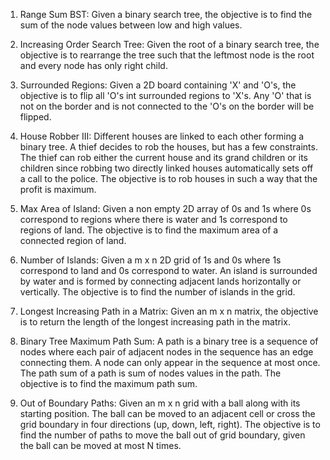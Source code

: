 1. Range Sum BST: Given a binary search tree, the objective is to find the sum of the node values between low and high values.

2. Increasing Order Search Tree: Given the root of a binary search tree, the objective is to rearrange the tree such that the leftmost node is the root and every node has only right child. 

3. Surrounded Regions: Given a 2D board containing 'X' and 'O's, the objective is to flip all 'O's int surrounded regions to 'X's. Any 'O' that is not on the border and is not connected to the 'O's on the border will be flipped. 

4. House Robber III: Different houses are linked to each other forming a binary tree. A thief decides to rob the houses, but has a few constraints. The thief can rob either the current house and its grand children or its children since robbing two directly linked houses automatically sets off a call to the police. The objective is to rob houses in such a way that the profit is maximum.

5. Max Area of Island: Given a non empty 2D array of 0s and 1s where 0s correspond to regions where there is water and 1s correspond to regions of land. The objective is to find the maximum area of a connected region of land. 

6. Number of Islands: Given a m x n 2D grid of 1s and 0s where 1s correspond to land and 0s correspond to water. An island is surrounded by water and is formed by connecting adjacent lands horizontally or vertically. The objective is to find the number of islands in the grid. 

7. Longest Increasing Path in a Matrix: Given an m x n matrix, the objective is to return the length of the longest increasing path in the matrix. 

8. Binary Tree Maximum Path Sum: A path is a binary tree is a sequence of nodes where each pair of adjacent nodes in the sequence has an edge connecting them. A node can only appear in the sequence at most once. The path sum of a path is sum of nodes values in the path. The objective is to find the maximum path sum. 

9. Out of Boundary Paths: Given an m x n grid with a ball along with its starting position. The ball can be moved to an adjacent cell or cross the grid boundary in four directions (up, down, left, right). The objective is to find the number of paths to move the ball out of grid boundary, given the ball can be moved at most N times.